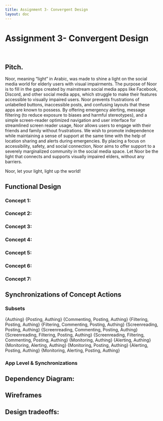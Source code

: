 ```yaml
---
title: Assignment 3- Convergent Design
layout: doc
---
```


# Assignment 3- Convergent Design
<br>

## Pitch.

Noor, meaning “light” in Arabic, was made to shine a light on the social media world for elderly users with visual impairments. The purpose of Noor is to fill in the gaps created by mainstream social media apps like Facebook, Discord, and other social media apps, which struggle to make their features accessible to visually impaired users. Noor prevents frustrations of unlabelled buttons, inaccessible posts, and confusing layouts that these apps are known to possess. By offering emergency alerting, message filtering (to reduce exposure to biases and harmful stereotypes), and a simple screen-reader optimized navigation and user interface for streamlined screen reader usage, Noor allows users to engage with their friends and family without frustrations. We wish to promote independence while maintaining a sense of support at the same time with the help of location sharing and alerts during emergencies. By placing a focus on accessibility, safety, and social connection, Noor aims to offer support to a severely marginalized community in the social media space. Let Noor be the light that connects and supports visually impaired elders, without any barriers. 

Noor, let your light, light up the world!
<br>

## Functional Design

### Concept 1:
### Concept 2:
### Concept 3:
### Concept 4:
### Concept 5:
### Concept 6:
### Concept 7:


## Synchronizations of Concept Actions

### Subsets
\{Authing\}
\{Posting, Authing\}
\{Commenting, Posting, Authing\}
\{Filtering, Posting, Authing\}
\{Filtering, Commenting, Posting, Authing\}
\{Screenreading, Posting, Authing\}
\{Screenreading, Commenting, Posting, Authing\}
\{Screenreading, Filtering, Posting, Authing\}
\{Screenreading, Filtering, Commenting, Posting, Authing\}
\{Monitoring, Authing\}
\{Alerting, Authing\}
\{Monitoring, Alerting, Authing\}
\{Monitoring, Posting, Authing\}
\{Alerting, Posting, Authing\}
\{Monitoring, Alerting, Posting, Authing\}

### App Level & Synchronizations

## Dependency Diagram:


## Wireframes

## Design tradeoffs:
